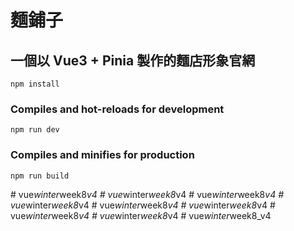 # 麵鋪子

## 一個以 Vue3 + Pinia 製作的麵店形象官網

```
npm install
```

### Compiles and hot-reloads for development

```
npm run dev
```

### Compiles and minifies for production

```
npm run build
```
#   v u e _ w i n t e r _ w e e k 8 _ v 4 
 
 #   v u e _ w i n t e r _ w e e k 8 _ v 4 
 
 #   v u e _ w i n t e r _ w e e k 8 _ v 4 
 
 #   v u e _ w i n t e r _ w e e k 8 _ v 4 
 
 #   v u e _ w i n t e r _ w e e k 8 _ v 4 
 
 #   v u e _ w i n t e r _ w e e k 8 _ v 4 
 
 #   v u e _ w i n t e r _ w e e k 8 _ v 4 
 
 #   v u e _ w i n t e r _ w e e k 8 _ v 4 
 
 #   v u e _ w i n t e r _ w e e k 8 _ v 4 
 
 
